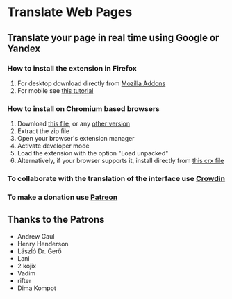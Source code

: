 # Translate Web Pages

## Translate your page in real time using Google or Yandex


### How to install the extension in Firefox
1. For desktop download directly from [Mozilla Addons](https://addons.mozilla.org/firefox/addon/traduzir-paginas-web/)
2. For mobile see [this tutorial](https://www.ghacks.net/2020/10/01/you-can-now-install-any-add-on-in-firefox-nightly-for-android-but-it-is-complicated/)

### How to install on Chromium based browsers
1. Download [this file](https://github.com/FilipePS/Traduzir-paginas-web/releases/download/v9.4/TWP.9.4.Chromium.zip), or any [other version](https://github.com/FilipePS/Traduzir-paginas-web/releases)
2. Extract the zip file
3. Open your browser's extension manager
4. Activate developer mode
5. Load the extension with the option "Load unpacked"
6. Alternatively, if your browser supports it, install directly from [this crx file](https://github.com/FilipePS/Traduzir-paginas-web/releases/download/v9.4/TWP.9.4.crx)

### To collaborate with the translation of the interface use [Crowdin](https://crowdin.com/project/translate-web-pages)

### To make a donation use [Patreon](https://www.patreon.com/filipeps)

## Thanks to the Patrons
+ Andrew Gaul
+ Henry Henderson
+ László Dr. Gerő
+ Lani
+ 2 kojix
+ Vadim
+ rifter
+ Dima Kompot
